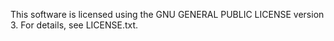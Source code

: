This software is licensed using the GNU GENERAL PUBLIC LICENSE version 3.
For details, see LICENSE.txt.